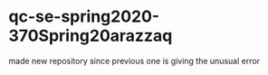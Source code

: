 # qc-se-spring2020-370Spring20arazzaq
made new repository since previous one is giving the unusual error
